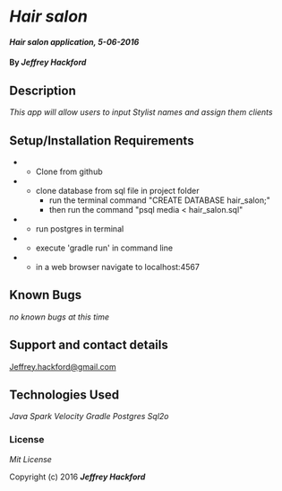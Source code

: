 # _Hair salon_

#### _Hair salon application, 5-06-2016_

#### By _**Jeffrey Hackford**_

## Description

_This app will allow users to input Stylist names and assign them clients_

## Setup/Installation Requirements

* - Clone from github
* - clone database from sql file in project folder
    - run the terminal command "CREATE DATABASE hair_salon;"
    - then run the command "psql media < hair_salon.sql"
* - run postgres in terminal
* - execute 'gradle run' in command line
* - in a web browser navigate to localhost:4567

## Known Bugs

_no known bugs at this time_

## Support and contact details

Jeffrey.hackford@gmail.com

## Technologies Used

_Java_
_Spark_
_Velocity_
_Gradle_
_Postgres_
_Sql2o_

### License

*Mit License*

Copyright (c) 2016 **_Jeffrey Hackford_**
